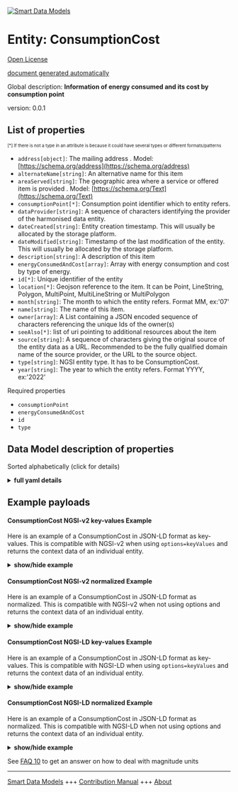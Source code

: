 <!-- 10-Header -->  
[![Smart Data Models](https://smartdatamodels.org/wp-content/uploads/2022/01/SmartDataModels_logo.png "Logo")](https://smartdatamodels.org)  
Entity: ConsumptionCost  
=======================<!-- /10-Header -->  
<!-- 15-License -->  
[Open License](https://github.com/smart-data-models//dataModel.Consumption/blob/master/ConsumptionCost/LICENSE.md)  
[document generated automatically](https://docs.google.com/presentation/d/e/2PACX-1vTs-Ng5dIAwkg91oTTUdt8ua7woBXhPnwavZ0FxgR8BsAI_Ek3C5q97Nd94HS8KhP-r_quD4H0fgyt3/pub?start=false&loop=false&delayms=3000#slide=id.gb715ace035_0_60)  
<!-- /15-License -->  
<!-- 20-Description -->  
Global description: **Information of energy consumed and its cost by consumption point**  
version: 0.0.1  
<!-- /20-Description -->  
<!-- 30-PropertiesList -->  

## List of properties  

<sup><sub>[*] If there is not a type in an attribute is because it could have several types or different formats/patterns</sub></sup>  
- `address[object]`: The mailing address  . Model: [https://schema.org/address](https://schema.org/address)- `alternateName[string]`: An alternative name for this item  - `areaServed[string]`: The geographic area where a service or offered item is provided  . Model: [https://schema.org/Text](https://schema.org/Text)- `consumptionPoint[*]`: Consumption point identifier which to entity refers.  - `dataProvider[string]`: A sequence of characters identifying the provider of the harmonised data entity.  - `dateCreated[string]`: Entity creation timestamp. This will usually be allocated by the storage platform.  - `dateModified[string]`: Timestamp of the last modification of the entity. This will usually be allocated by the storage platform.  - `description[string]`: A description of this item  - `energyConsumedAndCost[array]`: Array with energy consumption and cost by type of energy.  - `id[*]`: Unique identifier of the entity  - `location[*]`: Geojson reference to the item. It can be Point, LineString, Polygon, MultiPoint, MultiLineString or MultiPolygon  - `month[string]`: The month to which the entity refers. Format MM, ex:'07'  - `name[string]`: The name of this item.  - `owner[array]`: A List containing a JSON encoded sequence of characters referencing the unique Ids of the owner(s)  - `seeAlso[*]`: list of uri pointing to additional resources about the item  - `source[string]`: A sequence of characters giving the original source of the entity data as a URL. Recommended to be the fully qualified domain name of the source provider, or the URL to the source object.  - `type[string]`: NGSI entity type. It has to be ConsumptionCost.  - `year[string]`: The year to which the entity refers. Format YYYY, ex:'2022'  <!-- /30-PropertiesList -->  
<!-- 35-RequiredProperties -->  
Required properties  
- `consumptionPoint`  - `energyConsumedAndCost`  - `id`  - `type`  <!-- /35-RequiredProperties -->  
<!-- 40-RequiredProperties -->  
<!-- /40-RequiredProperties -->  
<!-- 50-DataModelHeader -->  
## Data Model description of properties  
Sorted alphabetically (click for details)  
<!-- /50-DataModelHeader -->  
<!-- 60-ModelYaml -->  
<details><summary><strong>full yaml details</strong></summary>    
```yaml  
ConsumptionCost:    
  description: 'Information of energy consumed and its cost by consumption point'    
  properties:    
    address:    
      description: 'The mailing address'    
      properties:    
        addressCountry:    
          description: 'Property. The country. For example, Spain. Model:''https://schema.org/addressCountry'''    
          type: string    
        addressLocality:    
          description: 'Property. The locality in which the street address is, and which is in the region. Model:''https://schema.org/addressLocality'''    
          type: string    
        addressRegion:    
          description: 'Property. The region in which the locality is, and which is in the country. Model:''https://schema.org/addressRegion'''    
          type: string    
        postOfficeBoxNumber:    
          description: 'Property. The post office box number for PO box addresses. For example, 03578. Model:''https://schema.org/postOfficeBoxNumber'''    
          type: string    
        postalCode:    
          description: 'Property. The postal code. For example, 24004. Model:''https://schema.org/https://schema.org/postalCode'''    
          type: string    
        streetAddress:    
          description: 'Property. The street address. Model:''https://schema.org/streetAddress'''    
          type: string    
      type: object    
      x-ngsi:    
        model: https://schema.org/address    
        type: Property    
    alternateName:    
      description: 'An alternative name for this item'    
      type: string    
      x-ngsi:    
        type: Property    
    areaServed:    
      description: 'The geographic area where a service or offered item is provided'    
      type: string    
      x-ngsi:    
        model: https://schema.org/Text    
        type: Property    
    consumptionPoint:    
      description: 'Consumption point identifier which to entity refers.'    
      oneOf:    
        - format: uuid    
          type: string    
        - anyOf: &anyof    
            - description: 'Property. Identifier format of any NGSI entity'    
              maxLength: 256    
              minLength: 1    
              pattern: ^[\w\-\.\{\}\$\+\*\[\]`|~^@!,:\\]+$    
              type: string    
            - description: 'Property. Identifier format of any NGSI entity'    
              format: uri    
              type: string    
          description: 'Property. Unique identifier of the entity'    
      x-ngsi:    
        type: Relationship    
    dataProvider:    
      description: 'A sequence of characters identifying the provider of the harmonised data entity.'    
      type: string    
      x-ngsi:    
        type: Property    
    dateCreated:    
      description: 'Entity creation timestamp. This will usually be allocated by the storage platform.'    
      format: date-time    
      type: string    
      x-ngsi:    
        type: Property    
    dateModified:    
      description: 'Timestamp of the last modification of the entity. This will usually be allocated by the storage platform.'    
      format: date-time    
      type: string    
      x-ngsi:    
        type: Property    
    description:    
      description: 'A description of this item'    
      type: string    
      x-ngsi:    
        type: Property    
    energyConsumedAndCost:    
      description: 'Array with energy consumption and cost by type of energy.'    
      items:    
        - description: 'Property. Entity with the energy consumed and its cost by type of energy.'    
          properties:    
            energyConsumed:    
              description: 'Property. Amount of energy consumed.'    
              properties:    
                measurementUnit:    
                  description: 'Property. Measurement unit used. Units:''[MTQ, KWH]''. Official list at https://unece.org/trade/documents/2021/06/uncefact-rec20'    
                  oneOf:    
                    - enum:    
                        - MTQ    
                      type: string    
                    - enum:    
                        - KWH    
                      type: string    
                value:    
                  description: 'Property. Value of the amount of the energy consumed.'    
                  type: number    
              type: object    
            energyType:    
              description: 'Property. Type of energy.'    
              type: string    
            id:    
              description: 'Property. Identifier of consumption lecture entity. For example, CUPS in Spain.'    
              items:    
                oneOf:    
                  - format: uri    
                    type: string    
                  - anyOf: *anyof    
                    description: 'Property. Unique identifier of the entity'    
              type: string    
            supplyName:    
              description: 'Property. Name of the supply company.'    
              type: string    
            totalCost:    
              description: 'Property. Amount of cost by energy consumed.'    
              properties:    
                currency:    
                  description: 'Property. Currency names in ISO-4217 format. Enum:''[EUR, USD, GPD, JPY]''. Official list https://www.six-group.com/dam/download/financial-information/data-center/iso-currrency/lists/list_one.xls'    
                  enum:    
                    - EUR    
                    - GPD    
                    - JPY    
                    - USD    
                  type: string    
                value:    
                  description: 'Property. Value of the amount of the cost for energy consumed.'    
                  type: number    
              type: object    
          type: object    
      minItems: 1    
      type: array    
      x-ngsi:    
        type: Property    
    id:    
      anyOf: *anyof    
      description: 'Unique identifier of the entity'    
      x-ngsi:    
        type: Property    
    location:    
      description: 'Geojson reference to the item. It can be Point, LineString, Polygon, MultiPoint, MultiLineString or MultiPolygon'    
      oneOf:    
        - description: 'GeoProperty. Geojson reference to the item. Point'    
          properties:    
            bbox:    
              items:    
                type: number    
              minItems: 4    
              type: array    
            coordinates:    
              items:    
                type: number    
              minItems: 2    
              type: array    
            type:    
              enum:    
                - Point    
              type: string    
          required:    
            - type    
            - coordinates    
          title: 'GeoJSON Point'    
          type: object    
        - description: 'GeoProperty. Geojson reference to the item. LineString'    
          properties:    
            bbox:    
              items:    
                type: number    
              minItems: 4    
              type: array    
            coordinates:    
              items:    
                items:    
                  type: number    
                minItems: 2    
                type: array    
              minItems: 2    
              type: array    
            type:    
              enum:    
                - LineString    
              type: string    
          required:    
            - type    
            - coordinates    
          title: 'GeoJSON LineString'    
          type: object    
        - description: 'GeoProperty. Geojson reference to the item. Polygon'    
          properties:    
            bbox:    
              items:    
                type: number    
              minItems: 4    
              type: array    
            coordinates:    
              items:    
                items:    
                  items:    
                    type: number    
                  minItems: 2    
                  type: array    
                minItems: 4    
                type: array    
              type: array    
            type:    
              enum:    
                - Polygon    
              type: string    
          required:    
            - type    
            - coordinates    
          title: 'GeoJSON Polygon'    
          type: object    
        - description: 'GeoProperty. Geojson reference to the item. MultiPoint'    
          properties:    
            bbox:    
              items:    
                type: number    
              minItems: 4    
              type: array    
            coordinates:    
              items:    
                items:    
                  type: number    
                minItems: 2    
                type: array    
              type: array    
            type:    
              enum:    
                - MultiPoint    
              type: string    
          required:    
            - type    
            - coordinates    
          title: 'GeoJSON MultiPoint'    
          type: object    
        - description: 'GeoProperty. Geojson reference to the item. MultiLineString'    
          properties:    
            bbox:    
              items:    
                type: number    
              minItems: 4    
              type: array    
            coordinates:    
              items:    
                items:    
                  items:    
                    type: number    
                  minItems: 2    
                  type: array    
                minItems: 2    
                type: array    
              type: array    
            type:    
              enum:    
                - MultiLineString    
              type: string    
          required:    
            - type    
            - coordinates    
          title: 'GeoJSON MultiLineString'    
          type: object    
        - description: 'GeoProperty. Geojson reference to the item. MultiLineString'    
          properties:    
            bbox:    
              items:    
                type: number    
              minItems: 4    
              type: array    
            coordinates:    
              items:    
                items:    
                  items:    
                    items:    
                      type: number    
                    minItems: 2    
                    type: array    
                  minItems: 4    
                  type: array    
                type: array    
              type: array    
            type:    
              enum:    
                - MultiPolygon    
              type: string    
          required:    
            - type    
            - coordinates    
          title: 'GeoJSON MultiPolygon'    
          type: object    
      x-ngsi:    
        type: GeoProperty    
    month:    
      description: 'The month to which the entity refers. Format MM, ex:''07'''    
      pattern: (0[1-9]|1[0-2])    
      type: string    
      x-ngsi:    
        type: Property    
    name:    
      description: 'The name of this item.'    
      type: string    
      x-ngsi:    
        type: Property    
    owner:    
      description: 'A List containing a JSON encoded sequence of characters referencing the unique Ids of the owner(s)'    
      items:    
        anyOf: *anyof    
        description: 'Property. Unique identifier of the entity'    
      type: array    
      x-ngsi:    
        type: Property    
    seeAlso:    
      description: 'list of uri pointing to additional resources about the item'    
      oneOf:    
        - items:    
            format: uri    
            type: string    
          minItems: 1    
          type: array    
        - format: uri    
          type: string    
      x-ngsi:    
        type: Property    
    source:    
      description: 'A sequence of characters giving the original source of the entity data as a URL. Recommended to be the fully qualified domain name of the source provider, or the URL to the source object.'    
      type: string    
      x-ngsi:    
        type: Property    
    type:    
      description: 'NGSI entity type. It has to be ConsumptionCost.'    
      enum:    
        - ConsumptionCost    
      type: string    
      x-ngsi:    
        type: Property    
    year:    
      description: 'The year to which the entity refers. Format YYYY, ex:''2022'''    
      pattern: (2[0-9]{3})    
      type: string    
      x-ngsi:    
        type: Property    
  required:    
    - id    
    - type    
    - consumptionPoint    
    - energyConsumedAndCost    
  type: object    
  x-derived-from: ""    
  x-disclaimer: 'Redistribution and use in source and binary forms, with or without modification, are permitted  provided that the license conditions are met. Copyleft (c) 2022 Contributors to Smart Data Models Program'    
  x-license-url: https://github.com/smart-data-models/dataModel.Consumption/blob/master/ConsumptionCost/LICENSE.md    
  x-model-schema: https://smart-data-models.github.io/dataModel.Consumption/ConsumptionCost/schema.json    
  x-model-tags: ""    
  x-version: 0.0.1    
```  
</details>    
<!-- /60-ModelYaml -->  
<!-- 70-MiddleNotes -->  
<!-- /70-MiddleNotes -->  
<!-- 80-Examples -->  
## Example payloads    
#### ConsumptionCost NGSI-v2 key-values Example    
Here is an example of a ConsumptionCost in JSON-LD format as key-values. This is compatible with NGSI-v2 when  using `options=keyValues` and returns the context data of an individual entity.  
<details><summary><strong>show/hide example</strong></summary>    
```json  
{  
    "id": "did:enerconsumcost:2022-07-3325",  
    "type": "ConsumptionCost",  
    "year": "2022",  
    "month": "07",  
    "consumptionPoint":  
        "did:consumpoint:EN04"  
    ,  
    "energyConsumedAndCost": [{  
            "id": "did:ener:ele:ESXXXXXXXXXXXXXXXXXXXX",  
            "energyType": "electricity",  
            "supplyName": "Electric Company, S.A.",  
            "energyConsumed": {  
                "measurementUnit": "KWH",  
                "value": 800.00  
            },  
            "energyAmount": {  
                "currency": "EUR",  
                "value": 374.00  
            }  
        },  
        {  
            "id": "did:ener:gas:ESXXXXXXXXXXXXXXXXXXXX",  
            "type": "gas",  
            "supplyName": "Gas Company, S.A.",  
            "consumption": {  
                "measurementUnit": "MTQ",  
                "value": 35.00  
            },  
            "amount": {  
                "currency": "EUR",  
                "value": 250.32  
            }  
        },  
        {  
            "id": "did:ener:wat:02060767",  
            "type": "water",  
            "supplyName": "Water Company",  
            "consumption": {  
                "measurementUnit": "MTQ",  
                "value": 33.00  
            },  
            "amount": {  
                "currency": "EUR",  
                "value": 110.34  
            }  
        }  
    ]  
}  
```  
</details>  
#### ConsumptionCost NGSI-v2 normalized Example    
Here is an example of a ConsumptionCost in JSON-LD format as normalized. This is compatible with NGSI-v2 when not using options and returns the context data of an individual entity.  
<details><summary><strong>show/hide example</strong></summary>    
```json  
{  
  "id": "did:enerconsumcost:2022-07-3325",  
  "type": "ConsumptionCost",  
  "year": {  
    "type": "Text",  
    "value": "2022"  
  },  
  "month": {  
    "type": "Text",  
    "value": "07"  
  },  
  "consumptionPoint": {  
    "type": "Relationship",  
    "value":  
      "did:consumpoint:EN04"  
  },  
  "energyConsumedAndCost": [  
    {  
      "type": "StructuredValue",  
      "value": {  
        "id": {  
          "type": "Text",  
          "value": "did:ener:ele:ESXXXXXXXXXXXXXXXXXXXX"  
        },  
        "energyType": {  
          "type": "Text",  
          "value": "electricity"  
        },  
        "supplyName": {  
          "type": "Text",  
          "value": "Electric Company, S.A."  
        },  
        "energyConsumed": {  
          "type": "StructuredValue",  
          "value": {  
            "measurementUnit": {  
              "type": "Text",  
              "value": "KWH"  
            },  
            "value": {  
              "type": "Number",  
              "value": 800.00  
            }  
          }  
        },  
        "energyAmount": {  
          "type": "StructuredValue",  
          "value": {  
            "currency": {  
              "type": "Text",  
              "value": "EUR"  
            },  
            "value": {  
              "type": "Number",  
              "value": 374.00  
            }  
          }  
        }  
      }  
    }  
  ]  
}  
```  
</details>  
#### ConsumptionCost NGSI-LD key-values Example    
Here is an example of a ConsumptionCost in JSON-LD format as key-values. This is compatible with NGSI-LD when  using `options=keyValues` and returns the context data of an individual entity.  
<details><summary><strong>show/hide example</strong></summary>    
```json  
{  
    "id": "did:enerconsumcost:2022-07-3325",  
    "type": "ConsumptionCost",  
    "year": "2022",  
    "month": "07",  
    "consumptionPoint": "did:consumpoint:EN04",  
    "energyConsumedAndCost": [  
        {  
            "id": {  
                "type": "Property",  
                "value": "did:ener:ele:ESXXXXXXXXXXXXXXXXXXXX"  
            },  
            "energyType": {  
                "type": "Property",  
                "value": "electricity"  
            },  
            "supplyName": {  
                "type": "Property",  
                "value": "Electric Company, S.A."  
            },  
            "energyConsumed": {  
                "measurementUnit": "KWH",  
                "value": 800.0  
            },  
            "energyAmount": {  
                "currency": "EUR",  
                "value": 374.0  
            }  
        }  
    ],  
    "@context": [  
        "https://uri.etsi.org/ngsi-ld/v1/ngsi-ld-core-context.jsonld",  
        "https://raw.githubusercontent.com/smart-data-models/dataModel.Consumption/context.jsonld",  
        "https://raw.githubusercontent.com/smart-data-models/dataModel.Consumption/master/context.jsonld"  
    ]  
}  
```  
</details>  
#### ConsumptionCost NGSI-LD normalized Example    
Here is an example of a ConsumptionCost in JSON-LD format as normalized. This is compatible with NGSI-LD when not using options and returns the context data of an individual entity.  
<details><summary><strong>show/hide example</strong></summary>    
```json  
{  
    "id": "did:enerconsumcost:2022-07-3325",  
    "type": "ConsumptionCost",  
    "year": {  
        "type": "Property",  
        "value": "2022"  
    },  
    "month": {  
        "type": "Property",  
        "value": "07"  
    },  
    "consumptionPoint": {  
        "type": "Relationship",  
        "object": "did:consumpoint:EN04"  
    },  
    "energyConsumedAndCost": [  
        {  
            "type": "Property",  
            "value": {  
                "id": {  
                    "type": "Property",  
                    "value": "did:ener:ele:ESXXXXXXXXXXXXXXXXXXXX"  
                },  
                "energyType": {  
                    "type": "Property",  
                    "value": "electricity"  
                },  
                "supplyName": {  
                    "type": "Property",  
                    "value": "Electric Company, S.A."  
                },  
                "energyConsumed": {  
                    "type": "Property",  
                    "value": {  
                        "measurementUnit": {  
                            "type": "Property",  
                            "value": "KWH"  
                        },  
                        "value": {  
                            "type": "Property",  
                            "value": 800.0  
                        }  
                    }  
                },  
                "energyAmount": {  
                    "type": "Property",  
                    "value": {  
                        "currency": {  
                            "type": "Text",  
                            "value": "EUR"  
                        },  
                        "value": {  
                            "type": "Number",  
                            "value": 374.0  
                        }  
                    }  
                }  
            }  
        }  
    ],  
    "@context": [  
        "https://uri.etsi.org/ngsi-ld/v1/ngsi-ld-core-context.jsonld",  
        "https://raw.githubusercontent.com/smart-data-models/dataModel.Consumption/context.jsonld",  
        "https://raw.githubusercontent.com/smart-data-models/dataModel.Consumption/master/context.jsonld"  
    ]  
}  
```  
</details><!-- /80-Examples -->  
<!-- 90-FooterNotes -->  
<!-- /90-FooterNotes -->  
<!-- 95-Units -->  
See [FAQ 10](https://smartdatamodels.org/index.php/faqs/) to get an answer on how to deal with magnitude units  
<!-- /95-Units -->  
<!-- 97-LastFooter -->  
---  
[Smart Data Models](https://smartdatamodels.org) +++ [Contribution Manual](https://bit.ly/contribution_manual) +++ [About](https://bit.ly/Introduction_SDM)<!-- /97-LastFooter -->  
